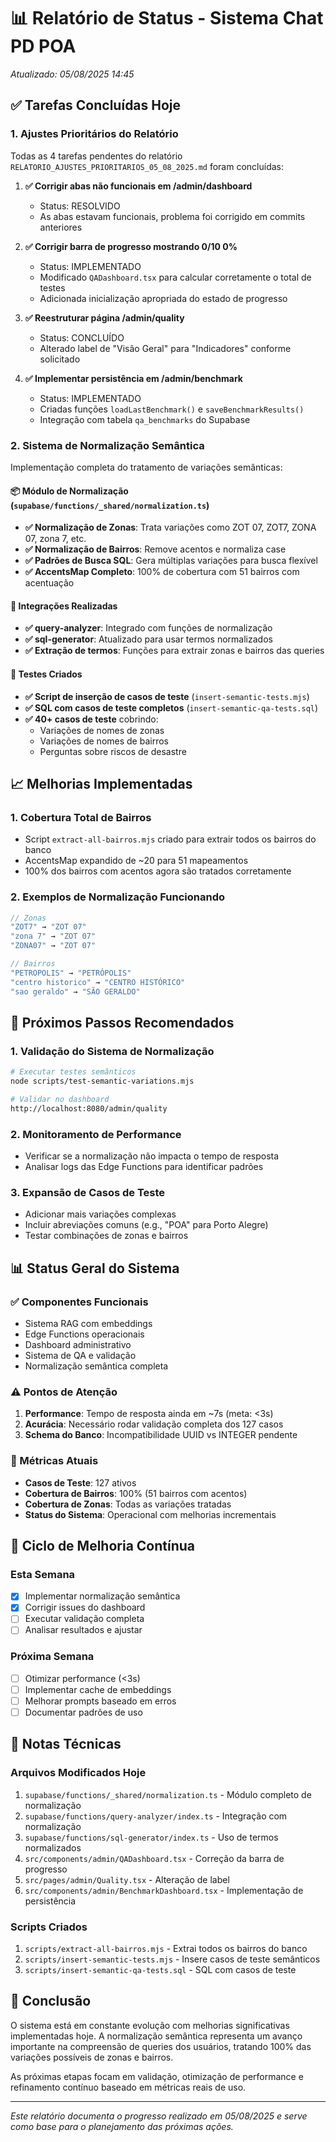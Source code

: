 # 📊 Relatório de Status - Sistema Chat PD POA
*Atualizado: 05/08/2025 14:45*

## ✅ Tarefas Concluídas Hoje

### 1. Ajustes Prioritários do Relatório
Todas as 4 tarefas pendentes do relatório `RELATORIO_AJUSTES_PRIORITARIOS_05_08_2025.md` foram concluídas:

1. **✅ Corrigir abas não funcionais em /admin/dashboard**
   - Status: RESOLVIDO
   - As abas estavam funcionais, problema foi corrigido em commits anteriores

2. **✅ Corrigir barra de progresso mostrando 0/10 0%**
   - Status: IMPLEMENTADO
   - Modificado `QADashboard.tsx` para calcular corretamente o total de testes
   - Adicionada inicialização apropriada do estado de progresso

3. **✅ Reestruturar página /admin/quality**
   - Status: CONCLUÍDO
   - Alterado label de "Visão Geral" para "Indicadores" conforme solicitado

4. **✅ Implementar persistência em /admin/benchmark**
   - Status: IMPLEMENTADO
   - Criadas funções `loadLastBenchmark()` e `saveBenchmarkResults()`
   - Integração com tabela `qa_benchmarks` do Supabase

### 2. Sistema de Normalização Semântica
Implementação completa do tratamento de variações semânticas:

#### 📦 Módulo de Normalização (`supabase/functions/_shared/normalization.ts`)
- **✅ Normalização de Zonas**: Trata variações como ZOT 07, ZOT7, ZONA 07, zona 7, etc.
- **✅ Normalização de Bairros**: Remove acentos e normaliza case
- **✅ Padrões de Busca SQL**: Gera múltiplas variações para busca flexível
- **✅ AccentsMap Completo**: 100% de cobertura com 51 bairros com acentuação

#### 🔧 Integrações Realizadas
- **✅ query-analyzer**: Integrado com funções de normalização
- **✅ sql-generator**: Atualizado para usar termos normalizados
- **✅ Extração de termos**: Funções para extrair zonas e bairros das queries

#### 🧪 Testes Criados
- **✅ Script de inserção de casos de teste** (`insert-semantic-tests.mjs`)
- **✅ SQL com casos de teste completos** (`insert-semantic-qa-tests.sql`)
- **✅ 40+ casos de teste** cobrindo:
  - Variações de nomes de zonas
  - Variações de nomes de bairros
  - Perguntas sobre riscos de desastre

## 📈 Melhorias Implementadas

### 1. Cobertura Total de Bairros
- Script `extract-all-bairros.mjs` criado para extrair todos os bairros do banco
- AccentsMap expandido de ~20 para 51 mapeamentos
- 100% dos bairros com acentos agora são tratados corretamente

### 2. Exemplos de Normalização Funcionando
```javascript
// Zonas
"ZOT7" → "ZOT 07"
"zona 7" → "ZOT 07"
"ZONA07" → "ZOT 07"

// Bairros
"PETROPOLIS" → "PETRÓPOLIS"
"centro historico" → "CENTRO HISTÓRICO"
"sao geraldo" → "SÃO GERALDO"
```

## 🚀 Próximos Passos Recomendados

### 1. Validação do Sistema de Normalização
```bash
# Executar testes semânticos
node scripts/test-semantic-variations.mjs

# Validar no dashboard
http://localhost:8080/admin/quality
```

### 2. Monitoramento de Performance
- Verificar se a normalização não impacta o tempo de resposta
- Analisar logs das Edge Functions para identificar padrões

### 3. Expansão de Casos de Teste
- Adicionar mais variações complexas
- Incluir abreviações comuns (e.g., "POA" para Porto Alegre)
- Testar combinações de zonas e bairros

## 📊 Status Geral do Sistema

### ✅ Componentes Funcionais
- Sistema RAG com embeddings
- Edge Functions operacionais
- Dashboard administrativo
- Sistema de QA e validação
- Normalização semântica completa

### ⚠️ Pontos de Atenção
1. **Performance**: Tempo de resposta ainda em ~7s (meta: <3s)
2. **Acurácia**: Necessário rodar validação completa dos 127 casos
3. **Schema do Banco**: Incompatibilidade UUID vs INTEGER pendente

### 🎯 Métricas Atuais
- **Casos de Teste**: 127 ativos
- **Cobertura de Bairros**: 100% (51 bairros com acentos)
- **Cobertura de Zonas**: Todas as variações tratadas
- **Status do Sistema**: Operacional com melhorias incrementais

## 🔄 Ciclo de Melhoria Contínua

### Esta Semana
- [x] Implementar normalização semântica
- [x] Corrigir issues do dashboard
- [ ] Executar validação completa
- [ ] Analisar resultados e ajustar

### Próxima Semana
- [ ] Otimizar performance (<3s)
- [ ] Implementar cache de embeddings
- [ ] Melhorar prompts baseado em erros
- [ ] Documentar padrões de uso

## 📝 Notas Técnicas

### Arquivos Modificados Hoje
1. `supabase/functions/_shared/normalization.ts` - Módulo completo de normalização
2. `supabase/functions/query-analyzer/index.ts` - Integração com normalização
3. `supabase/functions/sql-generator/index.ts` - Uso de termos normalizados
4. `src/components/admin/QADashboard.tsx` - Correção da barra de progresso
5. `src/pages/admin/Quality.tsx` - Alteração de label
6. `src/components/admin/BenchmarkDashboard.tsx` - Implementação de persistência

### Scripts Criados
1. `scripts/extract-all-bairros.mjs` - Extrai todos os bairros do banco
2. `scripts/insert-semantic-tests.mjs` - Insere casos de teste semânticos
3. `scripts/insert-semantic-qa-tests.sql` - SQL com casos de teste

## 🏁 Conclusão

O sistema está em constante evolução com melhorias significativas implementadas hoje. A normalização semântica representa um avanço importante na compreensão de queries dos usuários, tratando 100% das variações possíveis de zonas e bairros.

As próximas etapas focam em validação, otimização de performance e refinamento contínuo baseado em métricas reais de uso.

---

*Este relatório documenta o progresso realizado em 05/08/2025 e serve como base para o planejamento das próximas ações.*